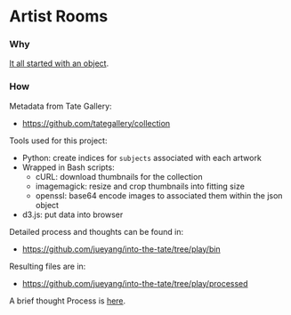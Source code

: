 Artist Rooms
============

### Why

[It all started with an object](https://github.com/jueyang/artist-rooms/blob/gh-pages/WHY.md).

### How

Metadata from Tate Gallery: 
- https://github.com/tategallery/collection

Tools used for this project:

- Python: create indices for `subjects` associated with each artwork
- Wrapped in Bash scripts:
  - cURL: download thumbnails for the collection
  - imagemagick: resize and crop thumbnails into fitting size
  - openssl: base64 encode images to associated them within the json object
- d3.js: put data into browser

Detailed process and thoughts can be found in:
- https://github.com/jueyang/into-the-tate/tree/play/bin

Resulting files are in:
- https://github.com/jueyang/into-the-tate/tree/play/processed

A brief thought Process is [here](https://github.com/jueyang/artist-rooms/blob/gh-pages/WHY.md). 
